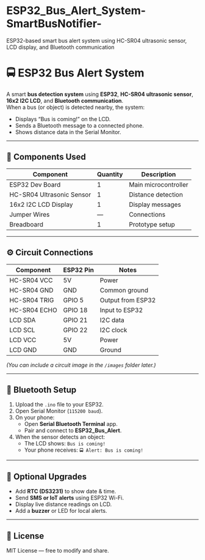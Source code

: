 # ESP32_Bus_Alert_System-SmartBusNotifier-
ESP32-based smart bus alert system using HC-SR04 ultrasonic sensor, LCD display, and Bluetooth communication


# 🚍 ESP32 Bus Alert System

A smart **bus detection system** using **ESP32**, **HC-SR04 ultrasonic sensor**, **16x2 I2C LCD**, and **Bluetooth communication**.  
When a bus (or object) is detected nearby, the system:
- Displays “Bus is coming!” on the LCD.
- Sends a Bluetooth message to a connected phone.
- Shows distance data in the Serial Monitor.

---

## 🧩 Components Used
| Component | Quantity | Description |
|------------|-----------|-------------|
| ESP32 Dev Board | 1 | Main microcontroller |
| HC-SR04 Ultrasonic Sensor | 1 | Distance detection |
| 16x2 I2C LCD Display | 1 | Display messages |
| Jumper Wires | — | Connections |
| Breadboard | 1 | Prototype setup |

---

## ⚙️ Circuit Connections

| Component | ESP32 Pin | Notes |
|------------|------------|-------|
| HC-SR04 VCC | 5V | Power |
| HC-SR04 GND | GND | Common ground |
| HC-SR04 TRIG | GPIO 5 | Output from ESP32 |
| HC-SR04 ECHO | GPIO 18 | Input to ESP32 |
| LCD SDA | GPIO 21 | I2C data |
| LCD SCL | GPIO 22 | I2C clock |
| LCD VCC | 5V | Power |
| LCD GND | GND | Ground |

*(You can include a circuit image in the `/images` folder later.)*

---

## 📲 Bluetooth Setup

1. Upload the `.ino` file to your ESP32.
2. Open Serial Monitor (`115200 baud`).
3. On your phone:
   - Open **Serial Bluetooth Terminal** app.
   - Pair and connect to **ESP32_Bus_Alert**.
4. When the sensor detects an object:
   - The LCD shows: `Bus is coming!`
   - Your phone receives: `🚍 Alert: Bus is coming!`

---

## 🔧 Optional Upgrades
- Add **RTC (DS3231)** to show date & time.
- Send **SMS or IoT alerts** using ESP32 Wi-Fi.
- Display live distance readings on LCD.
- Add a **buzzer** or LED for local alerts.

---

## 📜 License
MIT License — free to modify and share.
